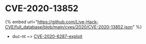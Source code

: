 # CVE-2020-13852
{% embed url="https://github.com/Live-Hack-CVE/full_database/blob/main/cves/2020/CVE-2020-13852.json" %}

* duc-nt ~> [CVE-2020-6287-exploit](https://www.alice-snow.ru/2020/database/cve-2020-13852/cve-2020-6287-exploit-duc-nt)